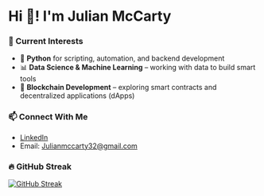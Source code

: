 # Hi 👋! I'm Julian McCarty 

### 🔭 Current Interests
- 🐍 **Python** for scripting, automation, and backend development
- 📊 **Data Science & Machine Learning** – working with data to build smart tools
- 🔗 **Blockchain Development** – exploring smart contracts and decentralized applications (dApps)

### 📫 Connect With Me
- [LinkedIn](https://www.linkedin.com/in/julian-mccarty-a34380291/)
- Email: Julianmccarty32@gmail.com

### 🔥 GitHub Streak

[![GitHub Streak](https://streak-stats.demolab.com?user=CourtKingJuJu&theme=tokyonight)](https://git.io/streak-stats)






<!--
**CourtKingJuJu/CourtKingJuJu** is a ✨ _special_ ✨ repository because its `README.md` (this file) appears on your GitHub profile.

Here are some ideas to get you started:

- 🔭 I’m currently working on ...
- 🌱 I’m currently learning ...
- 👯 I’m looking to collaborate on ...
- 🤔 I’m looking for help with ...
- 💬 Ask me about ...
- 📫 How to reach me: ...
- 😄 Pronouns: ...
- ⚡ Fun fact: ...
-->
